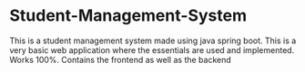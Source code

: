 # Student-Management-System
This is a student management system made using java spring boot. This is a very basic web application where the essentials are used and implemented. Works 100%. Contains the frontend as well as the backend 
